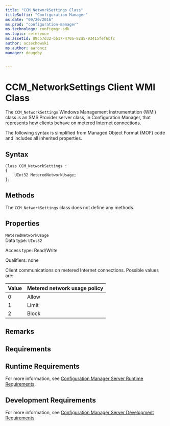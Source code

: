```yaml
---
title: "CCM_NetworkSettings Class"
titleSuffix: "Configuration Manager"
ms.date: "09/20/2016"
ms.prod: "configuration-manager"
ms.technology: configmgr-sdk
ms.topic: reference
ms.assetid: 89c57d32-bb17-470a-82d5-93415fef6bfc
author: aczechowski
ms.author: aaroncz
manager: dougeby


---
```

# CCM_NetworkSettings Client WMI Class
The `CCM_NetworkSettings` Windows Management Instrumentation (WMI) class is an SMS Provider server class, in Configuration Manager, that represents how clients behave on metered Internet connections.   

 The following syntax is simplified from Managed Object Format (MOF) code and includes all inherited properties.  

## Syntax  

```  
Class CCM_NetworkSettings :    
{  
    UInt32 MeteredNetworkUsage;  
};  
```  

## Methods  
 The `CCM_NetworkSettings` class does not define any methods.  

## Properties  
 `MeteredNetworkUsage`  
 Data type: `UInt32`  

 Access type: Read/Write  

 Qualifiers: none  

 Client communications on metered Internet connections. Possible values are:   

|Value|Metered network usage policy|  
|-|-|  
|0|Allow|  
|1|Limit|  
|2|Block|  

## Remarks  

## Requirements  

## Runtime Requirements  
 For more information, see [Configuration Manager Server Runtime Requirements](../../../../../develop/core/reqs/server-runtime-requirements.md).  

## Development Requirements  
 For more information, see [Configuration Manager Server Development Requirements](../../../../../develop/core/reqs/server-development-requirements.md).
